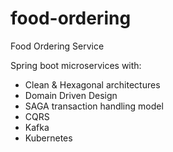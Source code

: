 # food-ordering
Food Ordering Service 

Spring boot microservices with:
- Clean & Hexagonal architectures
- Domain Driven Design
- SAGA transaction handling model
- CQRS
- Kafka
- Kubernetes
